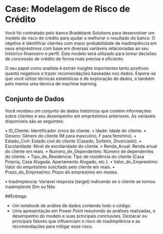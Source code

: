# Case: Modelagem de Risco de Crédito

Você foi contratado pelo banco Bradebank Solutions para desenvolver um modelo de risco de crédito para ajudar a melhorar o resultado do banco. O objetivo é identificar clientes com maior probabilidade de inadimplência em seus empréstimos com base em diversas variáveis relacionadas ao seu histórico financeiro e perfil. Este modelo será utilizado para tomar decisões de concessão de crédito de forma mais precisa e eficiente.

O seu papel como analista é extrair insights importantes tanto positivos quanto negativos e trazer recomendações baseadas nos dados. Espera-se que você utilize técnicas estatísticas e de exploração de dados, e também pelo menos uma técnica de machine learning. 

## Conjunto de Dados

Você recebeu um conjunto de dados históricos que contém informações sobre clientes e seu desempenho em empréstimos anteriores. As variáveis disponíveis são as seguintes:

•	ID_Cliente: Identificador único do cliente.
•	Idade: Idade do cliente.
•	Genero: Gênero do cliente (M para masculino, F para feminino).
•	Estado_Civil: Estado civil do cliente (Casado, Solteiro, Divorciado).
•	Escolaridade: Nível de escolaridade do cliente.
•	Renda_Anual: Renda anual do cliente em reais.
•	Numero_de_Dependentes: Número de dependentes do cliente.
•	Tipo_de_Residencia: Tipo de residência do cliente (Casa Própria, Casa Alugada, Apartamento Alugado, etc.).
•	Valor_do_Emprestimo: Valor do empréstimo solicitado pelo cliente em reais.
•	Prazo_do_Emprestimo: Prazo do empréstimo em meses.

•	Inadimplencia: Variável resposta (target) indicando se o cliente se tornou inadimplente Sim ou Não

##Entrega:

- Um notebook de análise de dados contendo todo o código.
- Uma apresentação em Power Point resumindo as análises realizadas, o desempenho do modelo e suas principais conclusões. Destacar os principais fatores que influenciam o risco de inadimplência e as recomendações para mitigar esse risco.


